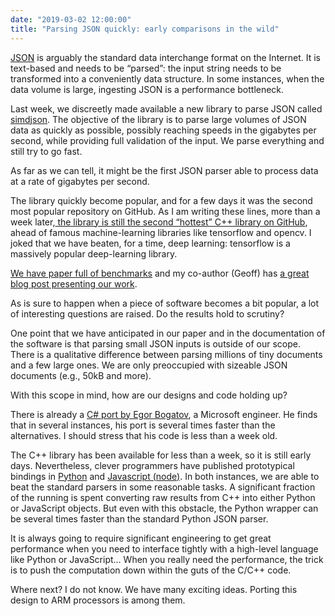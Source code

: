 ```yaml
---
date: "2019-03-02 12:00:00"
title: "Parsing JSON quickly: early comparisons in the wild"
---
```




[JSON](https://en.wikipedia.org/wiki/JSON) is arguably the standard data interchange format on the Internet. It is text-based and needs to be &ldquo;parsed&rdquo;: the input string needs to be transformed into a conveniently data structure. In some instances, when the data volume is large, ingesting JSON is a performance bottleneck.

Last week, we discreetly made available a new library to parse JSON called [simdjson](https://github.com/lemire/simdjson). The objective of the library is to parse large volumes of JSON data as quickly as possible, possibly reaching speeds in the gigabytes per second, while providing full validation of the input. We parse everything and still try to go fast.

As far as we can tell, it might be the first JSON parser able to process data at a rate of gigabytes per second.

The library quickly become popular, and for a few days it was the second most popular repository on GitHub. As I am writing these lines, more than a week later,[ the library is still the second &ldquo;hottest&rdquo; C++ library on GitHub](https://github.com/trending/c++?since=daily), ahead of famous machine-learning libraries like tensorflow and opencv. I joked that we have beaten, for a time, deep learning: tensorflow is a massively popular deep-learning library.

[We have paper full of benchmarks](https://arxiv.org/abs/1902.08318) and my co-author (Geoff) has [a great blog post presenting our work](https://branchfree.org/2019/02/25/paper-parsing-gigabytes-of-json-per-second/).

As is sure to happen when a piece of software becomes a bit popular, a lot of interesting questions are raised. Do the results hold to scrutiny?

One point that we have anticipated in our paper and in the documentation of the software is that parsing small JSON inputs is outside of our scope. There is a qualitative difference between parsing millions of tiny documents and a few large ones. We are only preoccupied with sizeable JSON documents (e.g., 50kB and more).

With this scope in mind, how are our designs and code holding up?

There is already a [C# port by Egor Bogatov](https://github.com/EgorBo/SimdJsonSharp), a Microsoft engineer. He finds that in several instances, his port is several times faster than the alternatives. I should stress that his code is less than a week old.

The C++ library has been available for less than a week, so it is still early days. Nevertheless, clever programmers have published prototypical bindings in [Python](https://github.com/TkTech/pysimdjson) and [Javascript (node)](https://github.com/luizperes/simdjson_nodejs). In both instances, we are able to beat the standard parsers in some reasonable tasks. A significant fraction of the running is spent converting raw results from C++ into either Python or JavaScript objects. But even with this obstacle, the Python wrapper can be several times faster than the standard Python JSON parser.

It is always going to require significant engineering to get great performance when you need to interface tightly with a high-level language like Python or JavaScript&hellip;  When you really need the performance, the trick is to push the computation down within the guts of the C/C++ code.

Where next? I do not know. We have many exciting ideas. Porting this design to ARM processors is among them.

